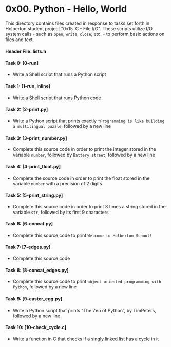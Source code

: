 # 0x00. Python - Hello, World
This directory contains files created in response to tasks set forth in Holberton student project "0x15. C -  File I/O". These scripts utilize I/O system calls - such as `open`, `write`, `close`, etc. - to perform basic actions on files and text.

#### Header File: lists.h

#### Task 0: [0-run]
* Write a Shell script that runs a Python script
#### Task 1: [1-run_inline]
* Write a Shell script that runs Python code
#### Task 2: [2-print.py]
* Write a Python script that prints exactly `"Programming is like building a multilingual puzzle`, followed by a new line
#### Task 3: [3-print_number.py]
* Complete this source code in order to print the integer stored in the variable `number`, followed by `Battery street`, followed by a new line
#### Task 4: [4-print_float.py]
* Complete the source code in order to print the float stored in the variable `number` with a precision of 2 digits
#### Task 5: [5-print_string.py]
* Complete this source code in order to print 3 times a string stored in the variable `str`, followed by its first 9 characters
#### Task 6: [6-concat.py]
* Complete this source code to print `Welcome to Holberton School!`
#### Task 7: [7-edges.py]
* Complete this source code
#### Task 8: [8-concat_edges.py]
* Complete this source code to print `object-oriented programming with Python`, followed by a new line
#### Task 9: [9-easter_egg.py]
* Write a Python script that prints “The Zen of Python”, by TimPeters, followed by a new line
#### Task 10: [10-check_cycle.c]
* Write a function in C that checks if a singly linked list has a cycle in it
